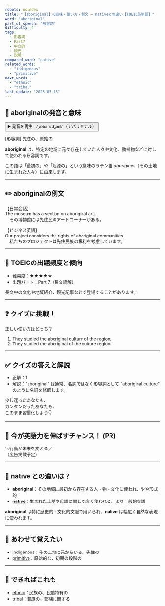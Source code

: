 ```yaml
---
robots: noindex
title: "【aboriginal】の意味・使い方・例文 ― nativeとの違い【TOEIC英単語】"
word: "aboriginal"
part_of_speech: "形容詞"
difficulty: 4
tags:
  - 形容詞
  - Part7
  - 中立的
  - 観光
  - 説明
compared_word: "native"
related_words:
  - "indigenous"
  - "primitive"
next_words:
  - "ethnic"
  - "tribal"
last_update: "2025-05-03"
---
```


## 🔰 aboriginalの発音と意味

<button class="play-audio" onclick="playTTS('aboriginal')">
  <span class="play-audio-main">
    ▶️ 発音を再生　/ˌæbəˈrɪdʒənl/
  </span>
  <span class="play-audio-sub">
    （アバリジナル）
  </span>
</button>

<script>
function playTTS(word) {
  const audio = new Audio('/api/tts?text=' + encodeURIComponent(word));
  audio.addEventListener("canplaythrough", () => audio.play());
}
</script>

[形容詞] 先住の、原始の

**aboriginal** は、特定の地域に元々存在していた人々や文化、動植物などに対して使われる形容詞です。

この語は「最初の」や「起源の」という意味のラテン語 *aborigines*（その土地に生まれた人々）に由来します。

---

## ✏️ aboriginalの例文

【日常会話】  
The museum has a section on aboriginal art.  
　その博物館には先住民のアートコーナーがある。

【ビジネス英語】  
Our project considers the rights of aboriginal communities.  
　私たちのプロジェクトは先住民族の権利を考慮しています。

---

## 🎯 TOEICの出題頻度と傾向

- 難易度：★★★★☆
- 出題パート：Part 7（長文読解）

長文中の文化や地域紹介、観光記事などで登場することがあります。

---

## ❓ クイズに挑戦！

正しい使い方はどっち？

1. They studied the aboriginal culture of the region.  
2. They studied the aboriginal of the culture region.

---

## ✅ クイズの答えと解説

- 正解：**1**
- 解説："aboriginal" は通常、名詞ではなく形容詞として "aboriginal culture" のように名詞を修飾します。

少し迷ったあなたも、  
カンタンだったあなたも、  
このまま習慣化しよう👇️

---

## 🚀 今が英語力を伸ばすチャンス！ (PR)

<div class="ad-center">
＼行動が未来を変える／<br>  
（広告掲載予定）
</div>

---

## 🤔  native との違いは？

- **aboriginal**：その地域に最初から存在する人・物・文化に使われ、やや形式的
- **[native](/native)**：生まれた土地や母語に関して広く使われる、より一般的な語

**aboriginal** は特に歴史的・文化的文脈で用いられ、**native** は幅広く自然な表現に使われます。

---

## 🧩 あわせて覚えたい

- [indigenous](/indigenous)：その土地に元からいる、先住の
- [primitive](/primitive)：原始的な、初期の段階の

---

## 📖 できればこれも

- [ethnic](/ethnic)：民族の、民族特有の
- [tribal](/tribal)：部族の、部族に関する

<!-- cvid: aid29_bid14 -->
